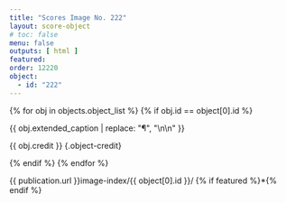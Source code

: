 ```yaml
---
title: "Scores Image No. 222"
layout: score-object
# toc: false
menu: false
outputs: [ html ]
featured: 
order: 12220
object:
  - id: "222"
---
```


{% for obj in objects.object_list %}
{% if obj.id == object[0].id %}

{{ obj.extended_caption | replace: "¶", "\n\n" }}

{{ obj.credit }} {.object-credit}

{% endif %}
{% endfor %}

<div class="object-credit object-url is-print-only">

{{ publication.url }}image-index/{{ object[0].id }}/ {% if featured %}*{% endif %}

</div>
